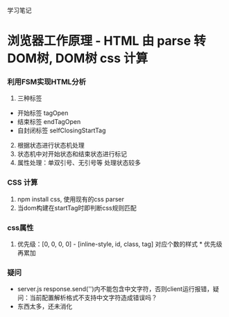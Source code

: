 学习笔记

# 浏览器工作原理 - HTML 由 parse 转DOM树, DOM树 css 计算

### 利用FSM实现HTML分析
1. 三种标签
  - 开始标签 tagOpen
  - 结束标签 endTagOpen
  - 自封闭标签 selfClosingStartTag

2. 根据状态进行状态机处理
3. 状态机中对开始状态和结束状态进行标记
4. 属性处理：单双引号、无引号等 处理状态较多

### CSS 计算
1. npm install css, 使用现有的css parser
2. 当dom构建在startTag时即判断css规则匹配

### css属性
1. 优先级：[0, 0, 0, 0] - [inline-style, id, class, tag] 对应个数的样式 * 优先级 再累加

### 疑问
- server.js response.send('')内不能包含中文字符，否则client运行报错，疑问：当前配置解析格式不支持中文字符造成错误吗？
- 东西太多，还未消化